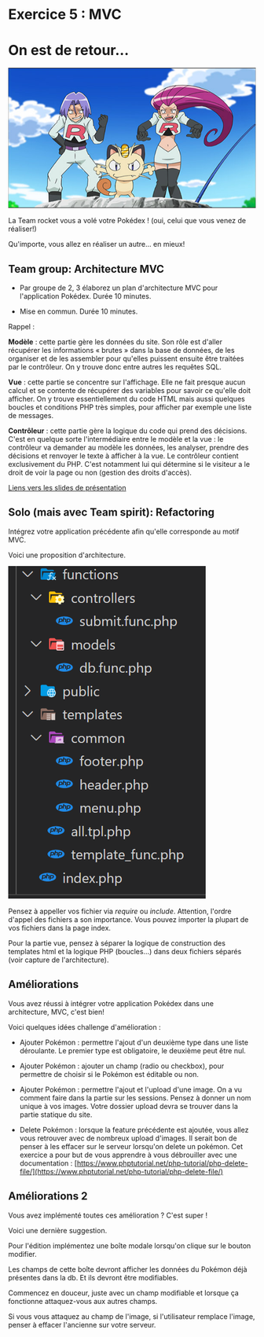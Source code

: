 # Exercice 5 : MVC

# On est de retour...

![team rocket](../../_readme_img/team-rocket.jpg)

La Team rocket vous a volé votre Pokédex ! (oui, celui que vous venez de réaliser!)

Qu'importe, vous allez en réaliser un autre... en mieux!

## Team group: Architecture MVC

- Par groupe de 2, 3 élaborez un plan d'architecture MVC pour l'application Pokédex. Durée 10 minutes.

- Mise en commun. Durée 10 minutes.

Rappel :

**Modèle** : cette partie gère les données du site. Son rôle est d'aller récupérer les informations « brutes » dans la base de données, de les organiser et de les assembler pour qu'elles puissent ensuite être traitées par le contrôleur. On y trouve donc entre autres les requêtes SQL.

**Vue** : cette partie se concentre sur l'affichage. Elle ne fait presque aucun calcul et se contente de récupérer des variables pour savoir ce qu'elle doit afficher. On y trouve essentiellement du code HTML mais aussi quelques boucles et conditions PHP très simples, pour afficher par exemple une liste de messages.

**Contrôleur** : cette partie gère la logique du code qui prend des décisions. C'est en quelque sorte l'intermédiaire entre le modèle et la vue : le contrôleur va demander au modèle les données, les analyser, prendre des décisions et renvoyer le texte à afficher à la vue. Le contrôleur contient exclusivement du PHP. C'est notamment lui qui détermine si le visiteur a le droit de voir la page ou non (gestion des droits d'accès).

[Liens vers les slides de présentation](https://docs.google.com/presentation/d/1SlwMRsxHz1L_GwfpvWSAL07S2OQol3p5IaDyxTBI57w/edit?usp=sharing)

## Solo (mais avec Team spirit): Refactoring

Intégrez votre application précédente afin qu'elle corresponde au motif MVC.

Voici une proposition d'architecture.

![architecture mvc](../../_readme_img/01-capture-mvc.png)

Pensez à appeller vos fichier via _require_ ou _include_. Attention, l'ordre d'appel des fichiers a son importance. Vous pouvez importer la plupart de vos fichiers dans la page index.

Pour la partie vue, pensez à séparer la logique de construction des templates html et la logique PHP (boucles...) dans deux fichiers séparés (voir capture de l'architecture).

## Améliorations

Vous avez réussi à intégrer votre application Pokédex dans une architecture, MVC, c'est bien!

Voici quelques idées challenge d'amélioration :

- Ajouter Pokémon : permettre l'ajout d'un deuxième type dans une liste déroulante. Le premier type est obligatoire, le deuxième peut être nul.

- Ajouter Pokémon : ajouter un champ (radio ou checkbox), pour permettre de choisir si le Pokémon est éditable ou non.

- Ajouter Pokémon : permettre l'ajout et l'upload d'une image. On a vu comment faire dans la partie sur les sessions. Pensez à donner un nom unique à vos images. Votre dossier upload devra se trouver dans la partie statique du site.

- Delete Pokémon : lorsque la feature précédente est ajoutée, vous allez vous retrouver avec de nombreux upload d'images. Il serait bon de penser à les effacer sur le serveur lorsqu'on delete un pokémon. Cet exercice a pour but de vous apprendre à vous débrouiller avec une documentation : [https://www.phptutorial.net/php-tutorial/php-delete-file/](https://www.phptutorial.net/php-tutorial/php-delete-file/)

## Améliorations 2

Vous avez implémenté toutes ces amélioration ? C'est super !

Voici une dernière suggestion.

Pour l'édition implémentez une boîte modale lorsqu'on clique sur le bouton modifier.

Les champs de cette boîte devront afficher les données du Pokémon déjà présentes dans la db. Et ils devront être modifiables.

Commencez en douceur, juste avec un champ modifiable et lorsque ça fonctionne attaquez-vous aux autres champs.

Si vous vous attaquez au champ de l'image, si l'utilisateur remplace l'image, penser à effacer l'ancienne sur votre serveur.
